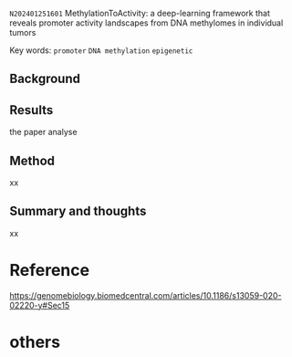 `N202401251601` MethylationToActivity: a deep-learning framework that reveals promoter activity landscapes from DNA methylomes in individual tumors

 Key words: `promoter` `DNA methylation` `epigenetic` 
 

## Background

## Results
the paper analyse 

## Method
xx

## Summary and thoughts
xx

# Reference
https://genomebiology.biomedcentral.com/articles/10.1186/s13059-020-02220-y#Sec15

# others

